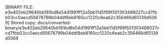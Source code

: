 [BINARY FILE: e3e402eb29640bb181bd8e54d1991ff12a5bb11d5f99f501303488027ccd7fbb03cc0aecd55678799b04ddf8eb8165cc1220c6eab2c356466d65139d5069]
Stored copy: docs/converted-binary/e3e402eb29640bb181bd8e54d1991ff12a5bb11d5f99f501303488027ccd7fbb03cc0aecd55678799b04ddf8eb8165cc1220c6eab2c356466d65139d5069
